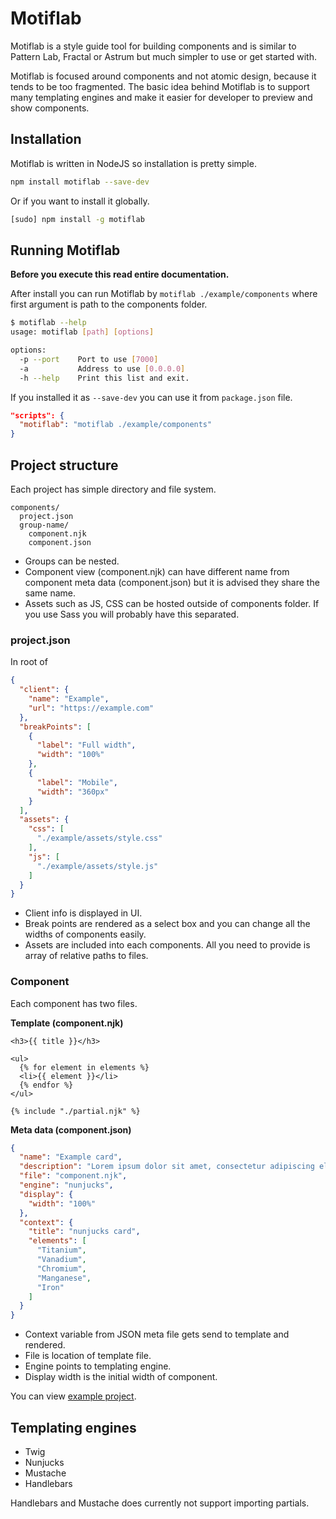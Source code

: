 # Motiflab

Motiflab is a style guide tool for building components and is similar to Pattern Lab, Fractal or Astrum but much simpler to use or get started with.

Motiflab is focused around components and not atomic design, because it tends to be too fragmented. The basic idea behind Motiflab is to support many templating engines and make it easier for developer to preview and show components.

## Installation

Motiflab is written in NodeJS so installation is pretty simple.

```bash
npm install motiflab --save-dev
```

Or if you want to install it globally.

```bash
[sudo] npm install -g motiflab
```

## Running Motiflab

**Before you execute this read entire documentation.**

After install you can run Motiflab by `motiflab ./example/components` where first argument is path to the components folder.

```bash
$ motiflab --help
usage: motiflab [path] [options]

options:
  -p --port    Port to use [7000]
  -a           Address to use [0.0.0.0]
  -h --help    Print this list and exit.
```

If you installed it as `--save-dev` you can use it from `package.json` file.

```json
"scripts": {
  "motiflab": "motiflab ./example/components"
}
```


## Project structure

Each project has simple directory and file system.

```
components/
  project.json
  group-name/
    component.njk
    component.json
```

- Groups can be nested.
- Component view (component.njk) can have different name from component meta data (component.json) but it is advised they share the same name.
- Assets such as JS, CSS can be hosted outside of components folder. If you use Sass you will probably have this separated.

### project.json

In root of

```json
{
  "client": {
    "name": "Example",
    "url": "https://example.com"
  },
  "breakPoints": [
    {
      "label": "Full width",
      "width": "100%"
    },
    {
      "label": "Mobile",
      "width": "360px"
    }
  ],
  "assets": {
    "css": [
      "./example/assets/style.css"
    ],
    "js": [
      "./example/assets/style.js"
    ]
  }
}
```

- Client info is displayed in UI.
- Break points are rendered as a select box and you can change all the widths of components easily.
- Assets are included into each components. All you need to provide is array of relative paths to files.

### Component

Each component has two files.

**Template (component.njk)**
```nunjucks
<h3>{{ title }}</h3>

<ul>
  {% for element in elements %}
  <li>{{ element }}</li>
  {% endfor %}
</ul>

{% include "./partial.njk" %}
```

**Meta data (component.json)**
```json
{
  "name": "Example card",
  "description": "Lorem ipsum dolor sit amet, consectetur adipiscing elit.",
  "file": "component.njk",
  "engine": "nunjucks",
  "display": {
    "width": "100%"
  },
  "context": {
    "title": "nunjucks card",
    "elements": [
      "Titanium",
      "Vanadium",
      "Chromium",
      "Manganese",
      "Iron"
    ]
  }
}
```

- Context variable from JSON meta file gets send to template and rendered.
- File is location of template file.
- Engine points to templating engine.
- Display width is the initial width of component.

You can view [example project](https://github.com/mitjafelicijan/motiflab/tree/develop/example).

## Templating engines

- Twig
- Nunjucks
- Mustache
- Handlebars

Handlebars and Mustache does currently not support importing partials.

